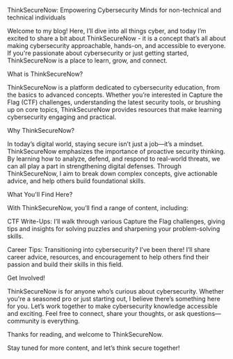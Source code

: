 ThinkSecureNow: Empowering Cybersecurity Minds for non-technical and technical individuals 

Welcome to my blog! Here, I’ll dive into all things cyber, and today I’m excited to share a bit about ThinkSecureNow - it is a concept that’s all about making cybersecurity approachable, hands-on, and accessible to everyone. If you're passionate about cybersecurity or just getting started, ThinkSecureNow is a place to learn, grow, and connect.

What is ThinkSecureNow?

ThinkSecureNow is a platform dedicated to cybersecurity education, from the basics to advanced concepts. Whether you’re interested in Capture the Flag (CTF) challenges, understanding the latest security tools, or brushing up on core topics, ThinkSecureNow provides resources that make learning cybersecurity engaging and practical.

Why ThinkSecureNow?

In today’s digital world, staying secure isn’t just a job—it’s a mindset. ThinkSecureNow emphasizes the importance of proactive security thinking. By learning how to analyze, defend, and respond to real-world threats, we can all play a part in strengthening digital defenses. Through ThinkSecureNow, I aim to break down complex concepts, give actionable advice, and help others build foundational skills.

What You'll Find Here?

With ThinkSecureNow, you’ll find a range of content, including:

CTF Write-Ups: I’ll walk through various Capture the Flag challenges, giving tips and insights for solving puzzles and sharpening your problem-solving skills.

Career Tips: Transitioning into cybersecurity? I’ve been there! I’ll share career advice, resources, and encouragement to help others find their passion and build their skills in this field.

Get Involved!

ThinkSecureNow is for anyone who’s curious about cybersecurity. Whether you're a seasoned pro or just starting out, I believe there’s something here for you. Let’s work together to make cybersecurity knowledge accessible and exciting. Feel free to connect, share your thoughts, or ask questions—community is everything.

Thanks for reading, and welcome to ThinkSecureNow. 

Stay tuned for more content, and let’s think secure together!
